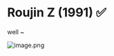 # Roujin Z (1991) ✅

well ~

![image.png](Roujin%20Z%20(1991)%20%E2%9C%85%2017f15dc3a5a18054ab49d86d5758cd9a/image.png)